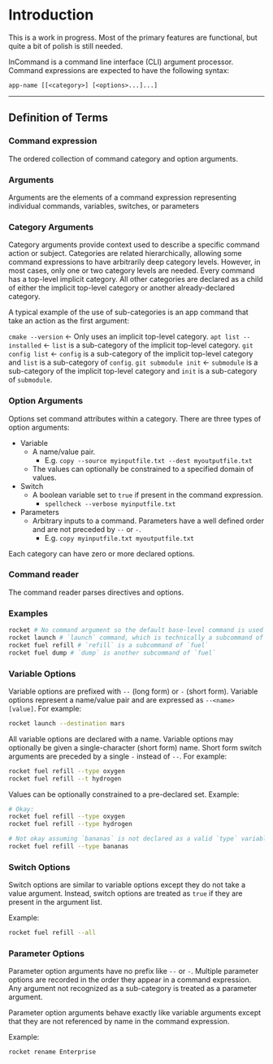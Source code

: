 # Introduction

This is a work in progress. Most of the primary features are functional, but quite a bit of polish is still needed.

InCommand is a command line interface (CLI) argument processor. Command expressions are expected to have the following syntax:

```
app-name [[<category>] [<options>...]...]
```

---

## Definition of Terms

### Command expression

The ordered collection of command category and option arguments.

### Arguments

Arguments are the elements of a command expression representing individual commands, variables, switches, or parameters

### Category Arguments

Category arguments provide context used to describe a specific command action or subject. Categories are related hierarchically, allowing some command expressions to have arbitrarily deep category levels. However, in most cases, only one or two category levels are needed. Every command has a top-level implicit category. All other categories are declared as a child of either the implicit top-level category or another already-declared category.

A typical example of the use of sub-categories is an app command that take an action as the first argument:

`cmake --version` <- Only uses an implicit top-level category.
`apt list --installed` <- `list` is a sub-category of the implicit top-level category.
`git config list` <- `config` is a sub-category of the implicit top-level category and `list` is a sub-category of `config`.
`git submodule init` <- `submodule` is a sub-category of the implicit top-level category and `init` is a sub-category of `submodule`.

### Option Arguments

Options set command attributes within a category. There are three types of option arguments:

- Variable
  - A name/value pair.
    - E.g. `copy --source myinputfile.txt --dest myoutputfile.txt`
  - The values can optionally be constrained to a specified domain of values.
- Switch
  - A boolean variable set to `true` if present in the command expression.
    - `spellcheck --verbose myinputfile.txt`
- Parameters
  - Arbitrary inputs to a command. Parameters have a well defined order and are not preceded by `--` or `-`.
    - E.g. `copy myinputfile.txt myoutputfile.txt`

Each category can have zero or more declared options.

### Command reader

The command reader parses directives and options.

### Examples

``` sh
rocket # No command argument so the default base-level command is used
rocket launch # `launch` command, which is technically a subcommand of the default base-level command
rocket fuel refill # `refill` is a subcommand of `fuel`
rocket fuel dump # `dump` is another subcommand of `fuel`
```

### Variable Options

Variable options are prefixed with `--` (long form) or `-` (short form). Variable options represent a name/value pair and are expressed as `--<name> [value]`. For example:

``` sh
rocket launch --destination mars
```

All variable options are declared with a name. Variable options may optionally be given a single-character (short form) name. Short form switch arguments are preceded by a single `-` instead of `--`. For example:

``` sh
rocket fuel refill --type oxygen
rocket fuel refill --t hydrogen
```

Values can be optionally constrained to a pre-declared set. Example:

``` sh
# Okay:
rocket fuel refill --type oxygen 
rocket fuel refill --type hydrogen

# Not okay assuming `bananas` is not declared as a valid `type` variable for the `refill` subcommand under `fuel`:
rocket fuel refill --type bananas
```

### Switch Options

Switch options are similar to variable options except they do not take a value argument. Instead, switch options are treated as `true` if they are present in the argument list.

Example:

``` sh
rocket fuel refill --all
```

### Parameter Options

Parameter option arguments have no prefix like `--` or `-`. Multiple parameter options are recorded in the order they appear in a command expression. Any argument not recognized as a sub-category is treated as a parameter argument.

Parameter option arguments behave exactly like variable arguments except that they are not referenced by name in the command expression.

Example:

``` sh
rocket rename Enterprise
```
